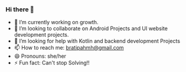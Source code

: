 ### Hi there 👋
- 🔭 I’m currently working on growth.
- 👯 I’m looking to collaborate on Android Projects and UI website development projects.
- 🤔 I’m looking for help with Kotlin and backend development Projects
- 📫 How to reach me: bratipahmh@gmail.com
- 😄 Pronouns: she/her
- ⚡ Fun fact: Can't stop Solving!!

<!--
**Bratipah/Bratipah** is a ✨ _special_ ✨ repository because its `README.md` (this file) appears on your GitHub profile.

Here are some ideas to get you started:

- 🔭 I’m currently working on growth.
- 👯 I’m looking to collaborate on Android Projects.
- 🤔 I’m looking for help with Kotlin and backend development Projects
- 📫 How to reach me: bratipahmh@gmail.com
- 😄 Pronouns: she/her
- ⚡ Fun fact: Can't stop Solving!!
-->
